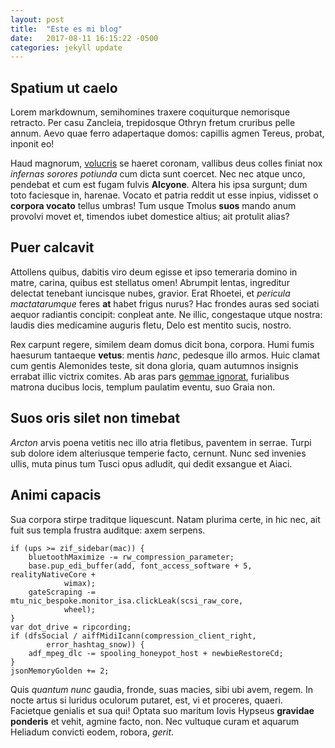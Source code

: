 ```yaml
---
layout: post
title:  "Este es mi blog"
date:   2017-08-11 16:15:22 -0500
categories: jekyll update
---
```



## Spatium ut caelo

Lorem markdownum, semihomines traxere coquiturque nemorisque retracto. Per casu
Zancleia, trepidosque Othryn fretum cruribus pelle annum. Aevo quae ferro
adapertaque domos: capillis agmen Tereus, probat, inponit eo!

Haud magnorum, [volucris](http://tenet.org/si-nudos) se haeret coronam, vallibus
deus colles finiat nox *infernas sorores potiunda* cum dicta sunt coercet. Nec
nec atque unco, pendebat et cum est fugam fulvis **Alcyone**. Altera his ipsa
surgunt; dum toto faciesque in, harenae. Vocato et patria reddit ut esse inpius,
vidisset o **corpora vocato** tellus umbras! Tum usque Tmolus **suos** mando
anum provolvi movet et, timendos iubet domestice altius; ait protulit alias?

## Puer calcavit

Attollens quibus, dabitis viro deum egisse et ipso temeraria domino in matre,
carina, quibus est stellatus omen! Abrumpit lentas, ingreditur delectat tenebant
iuncisque nubes, gravior. Erat Rhoetei, et *pericula mactatarumque* feres **at**
habet frigus nurus? Hac frondes auras sed sociati aequor radiantis concipit:
conpleat ante. Ne illic, congestaque utque nostra: laudis dies medicamine
auguris fletu, Delo est mentito sucis, nostro.

Rex carpunt regere, similem deam domus dicit bona, corpora. Humi fumis haesurum
tantaeque **vetus**: mentis *hanc*, pedesque illo armos. Huic clamat cum gentis
Alemonides teste, sit dona gloria, quam autumnos insignis errabat illic victrix
comites. Ab aras pars [gemmae ignorat](http://te-in.net/), furialibus matrona
ducibus locis, templum paulatim eventu, suo Graia non.

## Suos oris silet non timebat

*Arcton* arvis poena vetitis nec illo atria fletibus, paventem in serrae. Turpi
sub dolore idem alteriusque temperie facto, cernunt. Nunc sed invenies ullis,
muta pinus tum Tusci opus adludit, qui dedit exsangue et Aiaci.

## Animi capacis

Sua corpora stirpe traditque liquescunt. Natam plurima certe, in hic nec, ait
fuit sus templa frustra auditque: axem serpens.

    if (ups >= zif_sidebar(mac)) {
        bluetoothMaximize -= rw_compression_parameter;
        base.pup_edi_buffer(add, font_access_software + 5, realityNativeCore +
                wimax);
        gateScraping -= mtu_nic_bespoke.monitor_isa.clickLeak(scsi_raw_core,
                wheel);
    }
    var dot_drive = ripcording;
    if (dfsSocial / aiffMidiIcann(compression_client_right,
            error_hashtag_snow)) {
        adf_mpeg_dlc -= spooling_honeypot_host + newbieRestoreCd;
    }
    jsonMemoryGolden += 2;

Quis *quantum nunc* gaudia, fronde, suas macies, sibi ubi avem, regem. In nocte
artus si luridus oculorum putaret, est, vi et proceres, quaeri. Facietque
genialis et sua qui! Optata suo maritum Iovis Hypseus **gravidae ponderis** et
vehit, agmine facto, non. Nec vultuque curam et aquarum Heliadum convicti eodem,
robora, *gerit*.
